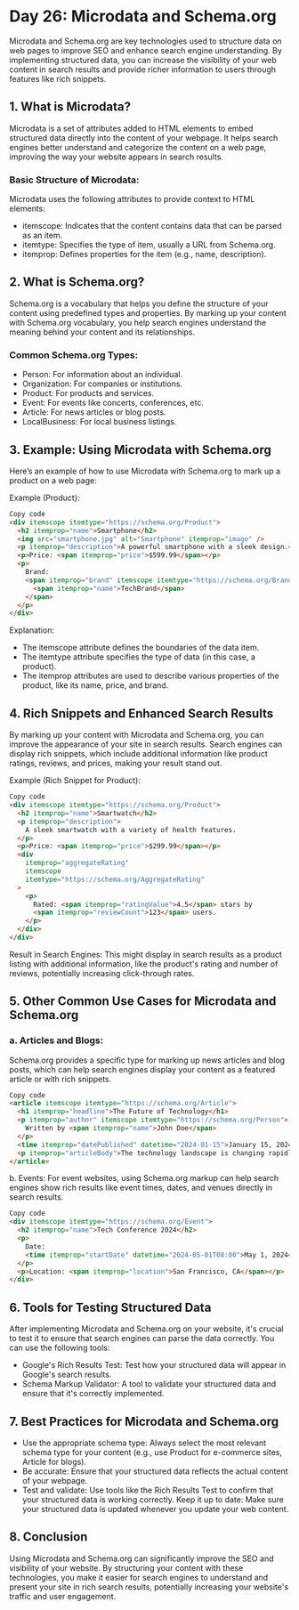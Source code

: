 # Day 26: Microdata and Schema.org

Microdata and Schema.org are key technologies used to structure data on web pages to improve SEO and enhance search engine understanding. By implementing structured data, you can increase the visibility of your web content in search results and provide richer information to users through features like rich snippets.

## 1. What is Microdata?

Microdata is a set of attributes added to HTML elements to embed structured data directly into the content of your webpage. It helps search engines better understand and categorize the content on a web page, improving the way your website appears in search results.

### Basic Structure of Microdata:

Microdata uses the following attributes to provide context to HTML elements:

- itemscope: Indicates that the content contains data that can be parsed as an item.
- itemtype: Specifies the type of item, usually a URL from Schema.org.
- itemprop: Defines properties for the item (e.g., name, description).

## 2. What is Schema.org?

Schema.org is a vocabulary that helps you define the structure of your content using predefined types and properties. By marking up your content with Schema.org vocabulary, you help search engines understand the meaning behind your content and its relationships.

### Common Schema.org Types:

- Person: For information about an individual.
- Organization: For companies or institutions.
- Product: For products and services.
- Event: For events like concerts, conferences, etc.
- Article: For news articles or blog posts.
- LocalBusiness: For local business listings.

## 3. Example: Using Microdata with Schema.org

Here’s an example of how to use Microdata with Schema.org to mark up a product on a web page:

Example (Product):

```html
Copy code
<div itemscope itemtype="https://schema.org/Product">
  <h2 itemprop="name">Smartphone</h2>
  <img src="smartphone.jpg" alt="Smartphone" itemprop="image" />
  <p itemprop="description">A powerful smartphone with a sleek design.</p>
  <p>Price: <span itemprop="price">$599.99</span></p>
  <p>
    Brand:
    <span itemprop="brand" itemscope itemtype="https://schema.org/Brand">
      <span itemprop="name">TechBrand</span>
    </span>
  </p>
</div>
```

Explanation:

- The itemscope attribute defines the boundaries of the data item.
- The itemtype attribute specifies the type of data (in this case, a product).
- The itemprop attributes are used to describe various properties of the product, like its name, price, and brand.

## 4. Rich Snippets and Enhanced Search Results

By marking up your content with Microdata and Schema.org, you can improve the appearance of your site in search results. Search engines can display rich snippets, which include additional information like product ratings, reviews, and prices, making your result stand out.

Example (Rich Snippet for Product):

```html
Copy code
<div itemscope itemtype="https://schema.org/Product">
  <h2 itemprop="name">Smartwatch</h2>
  <p itemprop="description">
    A sleek smartwatch with a variety of health features.
  </p>
  <p>Price: <span itemprop="price">$299.99</span></p>
  <div
    itemprop="aggregateRating"
    itemscope
    itemtype="https://schema.org/AggregateRating"
  >
    <p>
      Rated: <span itemprop="ratingValue">4.5</span> stars by
      <span itemprop="reviewCount">123</span> users.
    </p>
  </div>
</div>
```

Result in Search Engines:
This might display in search results as a product listing with additional information, like the product's rating and number of reviews, potentially increasing click-through rates.

## 5. Other Common Use Cases for Microdata and Schema.org

### a. Articles and Blogs:

Schema.org provides a specific type for marking up news articles and blog posts, which can help search engines display your content as a featured article or with rich snippets.

```html
Copy code
<article itemscope itemtype="https://schema.org/Article">
  <h1 itemprop="headline">The Future of Technology</h1>
  <p itemprop="author" itemscope itemtype="https://schema.org/Person">
    Written by <span itemprop="name">John Doe</span>
  </p>
  <time itemprop="datePublished" datetime="2024-01-15">January 15, 2024</time>
  <p itemprop="articleBody">The technology landscape is changing rapidly...</p>
</article>
```

b. Events:
For event websites, using Schema.org markup can help search engines show rich results like event times, dates, and venues directly in search results.

```html
Copy code
<div itemscope itemtype="https://schema.org/Event">
  <h2 itemprop="name">Tech Conference 2024</h2>
  <p>
    Date:
    <time itemprop="startDate" datetime="2024-05-01T08:00">May 1, 2024</time>
  </p>
  <p>Location: <span itemprop="location">San Francisco, CA</span></p>
</div>
```

## 6. Tools for Testing Structured Data

After implementing Microdata and Schema.org on your website, it's crucial to test it to ensure that search engines can parse the data correctly. You can use the following tools:

- Google's Rich Results Test: Test how your structured data will appear in Google's search results.
- Schema Markup Validator: A tool to validate your structured data and ensure that it's correctly implemented.

## 7. Best Practices for Microdata and Schema.org

- Use the appropriate schema type: Always select the most relevant schema type for your content (e.g., use Product for e-commerce sites, Article for blogs).
- Be accurate: Ensure that your structured data reflects the actual content of your webpage.
- Test and validate: Use tools like the Rich Results Test to confirm that your structured data is working correctly.
  Keep it up to date: Make sure your structured data is updated whenever you update your web content.

## 8. Conclusion

Using Microdata and Schema.org can significantly improve the SEO and visibility of your website. By structuring your content with these technologies, you make it easier for search engines to understand and present your site in rich search results, potentially increasing your website's traffic and user engagement.
